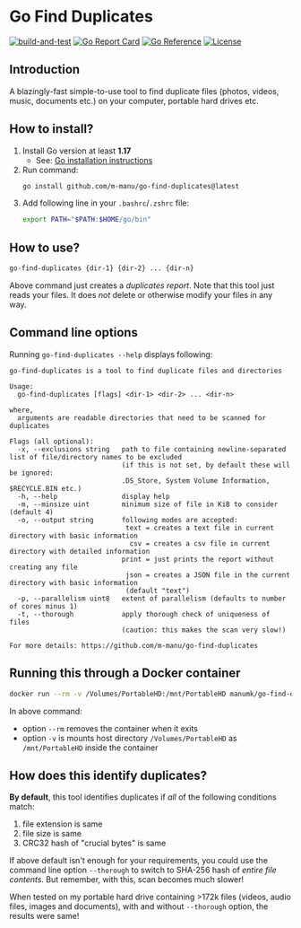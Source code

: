 # Go Find Duplicates

[![build-and-test](https://github.com/m-manu/go-find-duplicates/actions/workflows/build-and-test.yml/badge.svg)](https://github.com/m-manu/go-find-duplicates/actions/workflows/build-and-test.yml)
[![Go Report Card](https://goreportcard.com/badge/github.com/m-manu/go-find-duplicates)](https://goreportcard.com/report/github.com/m-manu/go-find-duplicates)
[![Go Reference](https://pkg.go.dev/badge/github.com/m-manu/go-find-duplicates.svg)](https://pkg.go.dev/github.com/m-manu/go-find-duplicates)
[![License](https://img.shields.io/badge/License-Apache%202-blue.svg)](./LICENSE)

## Introduction

A blazingly-fast simple-to-use tool to find duplicate files (photos, videos, music, documents etc.) on your computer,
portable hard drives etc.

## How to install?

1. Install Go version at least **1.17**
    * See: [Go installation instructions](https://go.dev/doc/install)
2. Run command:
   ```bash
   go install github.com/m-manu/go-find-duplicates@latest
   ```
3. Add following line in your `.bashrc`/`.zshrc` file:
   ```bash
   export PATH="$PATH:$HOME/go/bin"
   ```

## How to use?

```bash
go-find-duplicates {dir-1} {dir-2} ... {dir-n}
```

Above command just creates a *duplicates report*. Note that this tool just reads your files. It does *not* delete or
otherwise modify your files in any way.

## Command line options

Running `go-find-duplicates --help` displays following:

```
go-find-duplicates is a tool to find duplicate files and directories

Usage:
  go-find-duplicates [flags] <dir-1> <dir-2> ... <dir-n>

where,
  arguments are readable directories that need to be scanned for duplicates

Flags (all optional):
  -x, --exclusions string   path to file containing newline-separated list of file/directory names to be excluded
                            (if this is not set, by default these will be ignored:
                            .DS_Store, System Volume Information, $RECYCLE.BIN etc.)
  -h, --help                display help
  -m, --minsize uint        minimum size of file in KiB to consider (default 4)
  -o, --output string       following modes are accepted:
                             text = creates a text file in current directory with basic information
                              csv = creates a csv file in current directory with detailed information
                            print = just prints the report without creating any file
                             json = creates a JSON file in the current directory with basic information
                             (default "text")
  -p, --parallelism uint8   extent of parallelism (defaults to number of cores minus 1)
  -t, --thorough            apply thorough check of uniqueness of files
                            (caution: this makes the scan very slow!)

For more details: https://github.com/m-manu/go-find-duplicates
```

## Running this through a Docker container

```bash
docker run --rm -v /Volumes/PortableHD:/mnt/PortableHD manumk/go-find-duplicates:latest go-find-duplicates -o print /mnt/PortableHD
```

In above command:

* option `--rm` removes the container when it exits
* option `-v` is mounts host directory `/Volumes/PortableHD` as `/mnt/PortableHD` inside the container

## How does this identify duplicates?

**By default**, this tool identifies duplicates if _all_ of the following conditions match:

1. file extension is same
2. file size is same
3. CRC32 hash of "crucial bytes" is same

If above default isn't enough for your requirements, you could use the command line option `--thorough` to switch to
SHA-256 hash of *entire file contents*. But remember, with this, scan becomes much slower!

When tested on my portable hard drive containing >172k files (videos, audio files, images and documents), with and
without `--thorough` option, the results were same!
